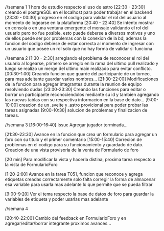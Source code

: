 //semana 1
1 hora de estudio respecto al uso de astro
[22:30 - 23:30] creando el postgreSQL en el localhost para poder trabajar en el backend
[23:30 - 00:30] progreso en el codigo para validar el rol del usuario al momento de logearse en la plataforma
[20:40 - 22:40] Se intento mostrar en consola o en una ventana emergente el mensaje validando el rol del usuario pero no fue posible, esto puede deberse a diversos motivos y uno de ellos puede ser por problemas con la conexion de la bd, ademas la funcion del codigo debiese de estar correcta al momento de ingresar con un usuario que posee un rol solo que no hay forma de validar si funciona.

//semana 2
[1:30 - 2:30] arreglando el problema de reconocer el rol del usuario al logearse, primero se arreglo en la rama del ultimo pull realizado y luego se realizo un merge del ultimo main realizado para evitar conflicto.
[00:30-1:00] Creando funcion que guarde del participante de un torneo, para mas adeltante guardar varios nombres...
[21:30-22:00] Modificaciones de la funcion para agregar integrantes durante la reunion de equipo resolviendo dudas
[23:00-23:30] Creando las funciones para editar o borrar un participante reconociendolos mediante su id y tambien agregando las nuevas tablas con su respectiva informacion en la base de dato...
[9:00-10:00] creacion de un .svelte y .astro provicional para poder probar las tareas asignadas
[9:00-10:30] solucion de problemas y finalizacion de tareas.

//semana 3
[16:00-16:40] Issue Agregar jugador terminada...

[21:30-23:30] Avance en la funcion que crea un formulario para agregar un foro con su titulo y el primer comentario
[15:00-15:40] Correcion de problemas en el codigo para su funcionamiento y guardado de dato. Creacion de una vista provisoria de la venta de Formulario de foro

[20 min] Para modificar la vista y hacerla distina, proxima tarea respecto a la vista de FormularioForo

[1:20-2:00] Avance en la tarea T051, funcion que reconoce y agrega etiquetas creadas correctamente solo falta corregir la forma de almacenar esa variable para usarla mas adelante lo que permite que se pueda filtrar

[9:00-9:20] Ver el tema respecto la base de datos de foro para guardar la variables de etiqueta y poder usarlas mas adelante

//semana 4

[20:40-22:00] Cambio del feedback en FormularioForo y en agregar/editar/borrar integrante
proximos avances...
